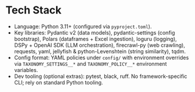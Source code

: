 # Tech Stack
- Language: Python 3.11+ (configured via `pyproject.toml`).
- Key libraries: Pydantic v2 (data models), pydantic-settings (config bootstrap), Polars (dataframes + Excel ingestion), loguru (logging), DSPy + OpenAI SDK (LLM orchestration), firecrawl-py (web crawling), requests, yaml, jellyfish & python-Levenshtein (string similarity), tqdm.
- Config format: YAML policies under `config/` with environment overrides via `TAXONOMY_SETTINGS__*` and `TAXONOMY_POLICY__*` environment variables.
- Dev tooling (optional extras): pytest, black, ruff. No framework-specific CLI; rely on standard Python tooling.